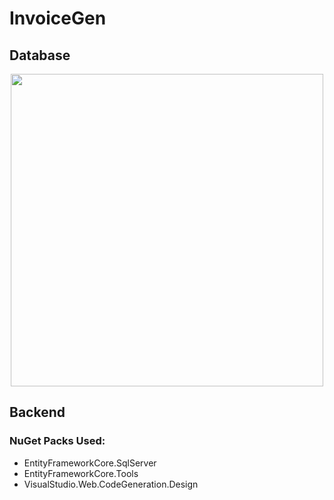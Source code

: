 # InvoiceGen

## Database

<p align="center">
  <img src="https://cdn.discordapp.com/attachments/975450807833079871/1026816968982016030/Captura.PNG" style="width: 500px">
</p>

## Backend 

### NuGet Packs Used:
- EntityFrameworkCore.SqlServer
- EntityFrameworkCore.Tools
- VisualStudio.Web.CodeGeneration.Design 
